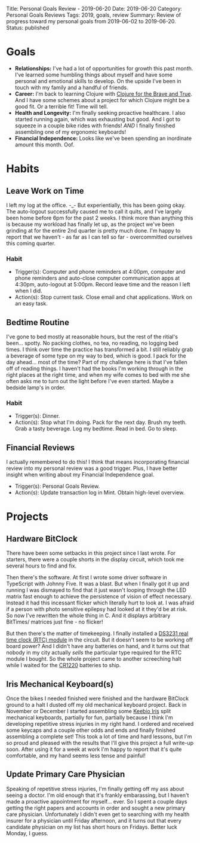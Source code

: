 Title: Personal Goals Review - 2019-06-20
Date: 2019-06-20
Category: Personal Goals Reviews
Tags: 2019, goals, review
Summary: Review of progress toward my personal goals from 2019-06-02 to 2019-06-20.
Status: published


# Goals
* **Relationships:** I've had a lot of opportunities for growth this past month. I've learned some humbling things about myself and have some personal and emotional skills to develop. On the upside I've been in touch with my family and a handful of friends.
* **Career:** I'm back to learning Clojure with [Clojure for the Brave and True](https://www.braveclojure.com/clojure-for-the-brave-and-true/). And I have some schemes about a project for which Clojure might be a good fit. Or a terrible fit! Time will tell.
* **Health and Longevity:** I'm finally seeking proactive healthcare. I also started running again, which was exhausting but good. And I got to squeeze in a couple bike rides with friends! *AND* I finally finished assembling one of my ergonomic keyboards! 
* **Financial Independence:** Looks like we've been spending an inordinate amount this month. Oof.

# Habits
## Leave Work on Time
I left my log at the office. -_-  But experientially, this has been going okay. The auto-logout successfully caused me to call it quits, and I've largely been home before 6pm for the past 2 weeks. I think more than anything this is because my workload has finally let up, as the project we've been grinding at for the entire 2nd quarter is pretty much done. I'm happy to report that we haven't - as far as I can tell so far - overcommitted ourselves this coming quarter.

### Habit
* Trigger(s): Computer and phone reminders at 4:00pm, computer and phone reminders and auto-close computer communication apps at 4:30pm, auto-logout at 5:00pm. Record leave time and the reason I left when I did.
* Action(s): Stop current task. Close email and chat applications. Work on an easy task.

## Bedtime Routine
I've gone to bed mostly at reasonable hours, but the rest of the ritial's been... spotty. No packing clothes, no tea, no reading, no logging bed times. I think over time the practice has transformed a bit. I still reliably grab a beverage of some type on my way to bed, which is good. I pack for the day ahead... most of the time? Part of my challenge here is that I've fallen off of reading things. I haven't had the books I'm working through in the right places at the right time, and when my wife comes to bed with me she often asks me to turn out the light before I've even started. Maybe a bedside lamp's in order.

### Habit
* Trigger(s): Dinner.
* Action(s): Stop what I'm doing. Pack for the next day. Brush my teeth. Grab a tasty beverage. Log my bedtime. Read in bed. Go to sleep.

## Financial Reviews
I actually remembered to do this! I think that means incorporating financial review into my personal review was a good trigger. Plus, I have better insight when writing about my Financial Independence goal.

* Trigger(s): Personal Goals Review.
* Action(s): Update transaction log in Mint. Obtain high-level overview.

# Projects
## Hardware BitClock
There have been some setbacks in this project since I last wrote. For starters, there were a couple shorts in the display circuit, which took me several hours to find and fix.

Then there's the software. At first I wrote some driver software in TypeScript with Johnny Five. It was a blast. But when I finally got it up and running I was dismayed to find that it just wasn't looping through the LED matrix fast enough to achieve the persistence of vision of effect necessary. Instead it had this incessant flicker which literally hurt to look at. I was afraid if a person with photo sensitive epilepsy had looked at it they'd be at risk. So now I've rewritten the whole thing in C. And it displays arbitrary BitTimes/ matrices just fine - no flicker!

But then there's the matter of timekeeping. I finally installed a [DS3231 real time clock (RTC) module](https://learn.adafruit.com/adafruit-ds3231-precision-rtc-breakout/overview) in the circuit. But it doesn't seem to be working off board power? And I didn't have any batteries on hand, and it turns out that nobody in my city actually *sells* the particular type required for the RTC module I bought. So the whole project came to another screeching halt while I waited for the [CR1220](https://www.adafruit.com/product/380) batteries to ship.

## Iris Mechanical Keyboard(s)
Once the bikes I needed finished were finished and the hardware BitClock ground to a halt I dusted off my old mechanical keyboard project. Back in November or December I started assembling some [Keebio Iris](https://keeb.io/products/iris-keyboard-split-ergonomic-keyboard?variant=7431310573598) split mechanical keyboards, partially for fun, partially because I think I'm developing repetitive stress injuries in my right hand. I ordered and received some keycaps and a couple other odds and ends and finally finished assembling a complete set! This took a lot of time and hard lessons, but I'm so proud and pleased with the results that I'll give this project a full write-up soon. After using it for a week at work I'm happy to report that it's quite comfortable, and my hand seems less tense and painful!

## Update Primary Care Physician
Speaking of repetitive stress injuries, I'm finally getting off my ass about seeing a doctor. I'm old enough that it's frankly embarassing, but I haven't made a proactive appointment for myself... ever. So I spent a couple days getting the right papers and accounts in order and sought a new primary care physician. Unfortunately I didn't even get to searching with my health insurer for a physician until Friday afternoon, and it turns out that every candidate physician on my list has short hours on Fridays. Better luck Monday, I guess.
